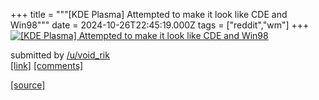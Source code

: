+++
title = """[KDE Plasma] Attempted to make it look like CDE and Win98"""
date = 2024-10-26T22:45:19.000Z
tags = ["reddit","wm"]
+++
[![[KDE Plasma] Attempted to make it look like CDE and Win98](https://preview.redd.it/ty1p82sai6xd1.png?width=640&crop=smart&auto=webp&s=14765d2d2e54f0a0e9bf3baf9596a5f9762250b5 "[KDE Plasma] Attempted to make it look like CDE and Win98")](https://www.reddit.com/r/unixporn/comments/1gcwz5c/kde_plasma_attempted_to_make_it_look_like_cde_and/)

submitted by [/u/void\_rik](https://www.reddit.com/user/void_rik)  
[\[link\]](https://i.redd.it/ty1p82sai6xd1.png) [\[comments\]](https://www.reddit.com/r/unixporn/comments/1gcwz5c/kde_plasma_attempted_to_make_it_look_like_cde_and/)

[[source]](https://www.reddit.com/r/unixporn/comments/1gcwz5c/kde_plasma_attempted_to_make_it_look_like_cde_and/)
